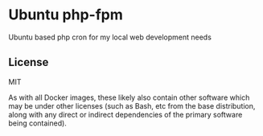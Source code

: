 # Ubuntu php-fpm

Ubuntu based php cron for my local web development needs

## License

MIT

As with all Docker images, these likely also contain other software which may be under other licenses (such as Bash, etc from the base distribution, along with any direct or indirect dependencies of the primary software being contained).
